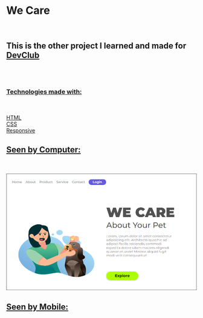 <h1>We Care</>
      <br>
      <br>
  
  <h2>This is the other project I learned and made for <a href="https://rodolfomori.com.br/devclub"</a> DevClub </h2>
      <br>
      <br>
      
 <h3>Technologies made with:</h3>
      <br>
      <br>
    HTML
      <br>
    CSS
      <br>
      Responsive
      <br>
 <h2>Seen by Computer:</h2>
      <br>
      <br>
   <img src="https://github.com/BrunoFelipeGonc/DevClub-Responsive-Project/blob/master/Computer%20-%20we-care.PNG?raw=true">
 <h2>Seen by Mobile:</h2>
       <br>
       <br>
    <img src="">
